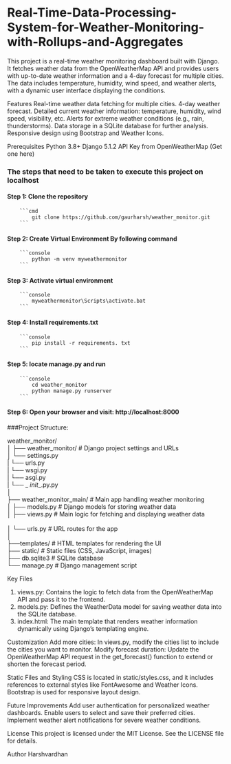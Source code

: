 # Real-Time-Data-Processing-System-for-Weather-Monitoring-with-Rollups-and-Aggregates
This project is a real-time weather monitoring dashboard built with Django. It fetches weather data from the OpenWeatherMap API and provides users with up-to-date weather information and a 4-day forecast for multiple cities. The data includes temperature, humidity, wind speed, and weather alerts, with a dynamic user interface displaying the conditions.

Features
Real-time weather data fetching for multiple cities.
4-day weather forecast.
Detailed current weather information: temperature, humidity, wind speed, visibility, etc.
Alerts for extreme weather conditions (e.g., rain, thunderstorms).
Data storage in a SQLite database for further analysis.
Responsive design using Bootstrap and Weather Icons.


Prerequisites
Python 3.8+
Django 5.1.2
API Key from OpenWeatherMap (Get one here)<be>
### The steps that need to be taken to execute this project on localhost
#### Step 1: Clone the repository<br>
		```cmd
			git clone https://github.com/gaurharsh/weather_monitor.git
		```

#### Step 2: Create Virtual Environment By following command<br>
		```console
			python -m venv myweathermonitor
		```

#### Step 3: Activate virtual environment<br>
		
		```console
			myweathermonitor\Scripts\activate.bat
		```
		
#### Step 4: Install requirements.txt<br>
		
		```console
			pip install -r requirements. txt
		```
#### Step 5: locate manage.py and run<br>
		
		```console
			cd weather_monitor
			python manage.py runserver
		```
  #### Step 6: Open your browser and visit: http://localhost:8000<br>

   ###Project Structure:
   
   weather_monitor/<br>
│
├── weather_monitor/           # Django project settings and URLs<br>
│   └── settings.py<br>
|   └── urls.py<br>
|   └── wsgi.py<br>
|   └── asgi.py<br>
|   └── _ _init__.py.py<br>
│<br>
├── weather_monitor_main/      # Main app handling weather monitoring<br>
│   ├── models.py              # Django models for storing weather data<br>
│   ├── views.py               # Main logic for fetching and displaying weather data<br>              
│   └── urls.py                # URL routes for the app<br>
│<br>
├──templates/                  # HTML templates for rendering the UI<br>
├── static/                    # Static files (CSS, JavaScript, images)<br>
├── db.sqlite3                 # SQLite database<br>
└── manage.py                  # Django management script<br>

Key Files
1. views.py: Contains the logic to fetch data from the OpenWeatherMap API and pass it to the frontend.
2. models.py: Defines the WeatherData model for saving weather data into the SQLite database.
3. index.html: The main template that renders weather information dynamically using Django’s templating engine.

Customization
Add more cities: In views.py, modify the cities list to include the cities you want to monitor.
Modify forecast duration: Update the OpenWeatherMap API request in the get_forecast() function to extend or shorten the forecast period.

Static Files and Styling
CSS is located in static/styles.css, and it includes references to external styles like FontAwesome and Weather Icons.
Bootstrap is used for responsive layout design.

Future Improvements
Add user authentication for personalized weather dashboards.
Enable users to select and save their preferred cities.
Implement weather alert notifications for severe weather conditions.

License
This project is licensed under the MIT License. See the LICENSE file for details.

Author
Harshvardhan
